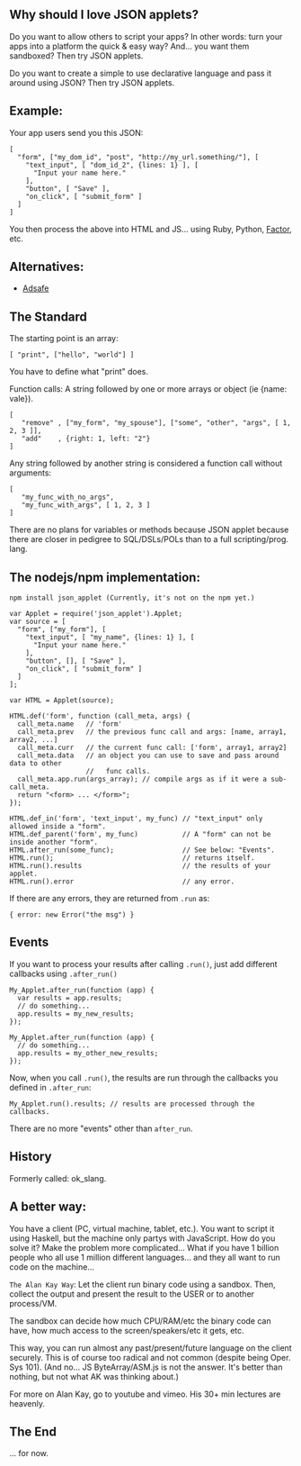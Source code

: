 
Why should I love JSON applets?
-------------------------------

Do you want to allow others to script your apps? In other words: turn your apps into a
platform the quick & easy way? And... you want them sandboxed? Then try JSON applets.

Do you want to create a simple to use declarative language and pass it around
using JSON? Then try JSON applets.

Example:
---------

Your app users send you this JSON:

    [
      "form", ["my_dom_id", "post", "http://my_url.something/"], [
        "text_input", [ "dom_id_2", {lines: 1} ], [
          "Input your name here."
        ],
        "button", [ "Save" ],
        "on_click", [ "submit_form" ]
      ]
    ]

You then process the above into HTML and JS... using Ruby, Python, [Factor](http://factorcode.org/), etc.

Alternatives:
-------------

* [Adsafe](http://www.adsafe.org/)

The Standard
-------------------------

The starting point is an array:

    [ "print", ["hello", "world"] ]

You have to define what "print" does.

Function calls: A string followed by one or more arrays or object (ie {name: vale}).

    [
       "remove" , ["my_form", "my_spouse"], ["some", "other", "args", [ 1, 2, 3 ]],
       "add"    , {right: 1, left: "2"}
    ]

Any string followed by another string is considered a function call without arguments:

    [
       "my_func_with_no_args",
       "my_func_with_args", [ 1, 2, 3 ]
    ]

There are no plans for variables or methods because JSON applet because
there are closer in pedigree to SQL/DSLs/POLs than to a full scripting/prog. lang.

The nodejs/npm implementation:
------------------------------

    npm install json_applet (Currently, it's not on the npm yet.)

    var Applet = require('json_applet').Applet;
    var source = [
      "form", ["my_form"], [
        "text_input", [ "my_name", {lines: 1} ], [
          "Input your name here."
        ],
        "button", [], [ "Save" ],
        "on_click", [ "submit_form" ]
      ]
    ];

    var HTML = Applet(source);

    HTML.def('form', function (call_meta, args) {
      call_meta.name   // 'form'
      call_meta.prev   // the previous func call and args: [name, array1, array2, ...]
      call_meta.curr   // the current func call: ['form', array1, array2]
      call_meta.data   // an object you can use to save and pass around data to other
                       //   func calls.
      call_meta.app.run(args_array); // compile args as if it were a sub-call_meta.
      return "<form> ... </form>";
    });

    HTML.def_in('form', 'text_input', my_func) // "text_input" only allowed inside a "form".
    HTML.def_parent('form', my_func)           // A "form" can not be inside another "form".
    HTML.after_run(some_func);                 // See below: "Events".
    HTML.run();                                // returns itself.
    HTML.run().results                         // the results of your applet.
    HTML.run().error                           // any error.

If there are any errors, they are returned from `.run` as:

    { error: new Error("the msg") }


Events
------

If you want to process your results after calling `.run()`, just add different
callbacks using `.after_run()`

    My_Applet.after_run(function (app) {
      var results = app.results;
      // do something...
      app.results = my_new_results;
    });

    My_Applet.after_run(function (app) {
      // do something...
      app.results = my_other_new_results;
    });

Now, when you call `.run()`, the results are run through the callbacks
you defined in `.after_run`:

    My_Applet.run().results; // results are processed through the callbacks.

There are no more "events" other than `after_run`.

History
-------

Formerly called: ok\_slang.


A better way:
------------

You have a client (PC, virtual machine, tablet, etc.). You want to
script it using Haskell, but the machine only partys with JavaScript.
How do you solve it?
Make the problem more complicated... What if you have 1 billion people who all use
1 million different languages... and they all want to run code on the machine...

`The Alan Kay Way`: Let the client run
binary code using a sandbox. Then, collect the output
and present the result to the USER or to another process/VM.

The sandbox can decide how much CPU/RAM/etc the binary code can have, how much
access to the screen/speakers/etc it gets, etc.

This way, you can run almost any past/present/future language on the client securely.
This is of course too
radical and not common (despite being Oper. Sys 101).
(And no... JS
ByteArray/ASM.js is not the answer. It's better than nothing, but not what AK was thinking
about.)

For more on Alan Kay, go to youtube and vimeo. His 30+ min lectures are heavenly.


The End
-------

... for now.









